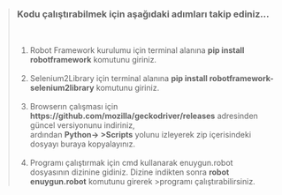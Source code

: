 
 ><h3>Kodu çalıştırabilmek için aşağıdaki adımları takip ediniz...</h3><br>
><ol>
><li>Robot Framework kurulumu için terminal alanına   <strong>pip install robotframework</strong>   komutunu giriniz.</li><br>
>
><li>Selenium2Library için terminal alanına <strong>pip install robotframework-selenium2library</strong> komutunu giriniz.</li><br>
>
><li>Browserın çalışması için <strong>https://github.com/mozilla/geckodriver/releases</strong>  adresinden güncel versiyonunu indiriniz,<br>  ardından  <strong>Python-> >Scripts</strong> yolunu izleyerek zip içerisindeki dosyayı buraya kopyalayınız.</li><br>
>
><li>Programı çalıştırmak için cmd kullanarak enuygun.robot dosyasının dizinine gidiniz. Dizine indikten sonra <strong>robot enuygun.robot</strong> komutunu girerek >programı çalıştırabilirsiniz.</li>
</ol>
